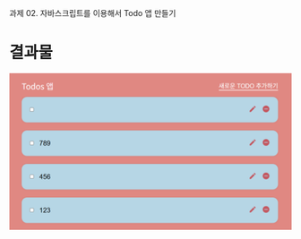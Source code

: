 과제 02. 자바스크립트를 이용해서 Todo 앱 만들기

# 결과물

![result image](https://github.com/kyj0503/goorm/blob/main/2_Todo/img/result.png)
